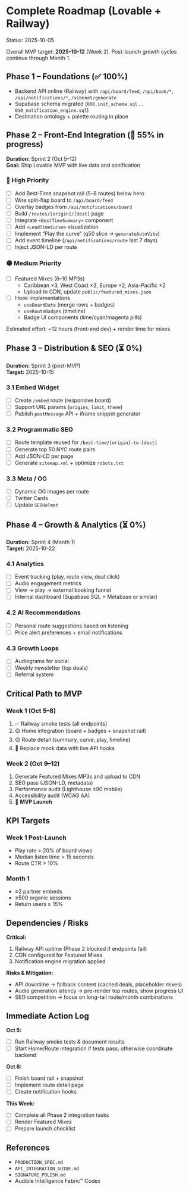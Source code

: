 # Complete Roadmap (Lovable + Railway)

Status: 2025-10-05

Overall MVP target: **2025-10-12** (Week 2). Post-launch growth cycles continue through Month 1.

## Phase 1 – Foundations (✅ 100%)
- Backend API online (Railway) with `/api/board/feed`, `/api/book/*`, `/api/notifications/*`, `/vibenet/generate`
- Supabase schema migrated (`000_init_schema.sql` … `010_notification_engine.sql`)
- Destination ontology + palette routing in place

## Phase 2 – Front-End Integration (🚧 55% in progress)
**Duration:** Sprint 2 (Oct 5–12)  
**Goal:** Ship Lovable MVP with live data and sonification

### 🔴 High Priority
- [ ] Add Best-Time snapshot rail (5–8 routes) below hero
- [ ] Wire split-flap board to `/api/board/feed`
- [ ] Overlay badges from `/api/notifications/board`
- [ ] Build `/routes/[origin]/[dest]` page
- [ ] Integrate `<BestTimeSummary>` component
- [ ] Add `<LeadTimeCurve>` visualization
- [ ] Implement “Play the curve” (q50 slice → `generateAutoVibe`)
- [ ] Add event timeline (`/api/notifications/route` last 7 days)
- [ ] Inject JSON-LD per route

### 🟡 Medium Priority
- [ ] Featured Mixes (6–10 MP3s)
  - Caribbean ×3, West Coast ×2, Europe ×2, Asia-Pacific ×2
  - Upload to CDN, update `public/featured_mixes.json`
- [ ] Hook implementations
  - `useBoardData` (merge rows + badges)
  - `useRouteBadges` (timeline)
  - Badge UI components (lime/cyan/magenta pills)

Estimated effort: ~12 hours (front-end dev) + render time for mixes.

## Phase 3 – Distribution & SEO (⏳ 0%)
**Duration:** Sprint 3 (post-MVP)  
**Target:** 2025-10-15

### 3.1 Embed Widget
- [ ] Create `/embed` route (responsive board)
- [ ] Support URL params (`origins`, `limit`, `theme`)
- [ ] Publish `postMessage` API + iframe snippet generator

### 3.2 Programmatic SEO
- [ ] Route template reused for `/best-time/[origin]-to-[dest]`
- [ ] Generate top 50 NYC route pairs
- [ ] Add JSON-LD per page
- [ ] Generate `sitemap.xml` + optimize `robots.txt`

### 3.3 Meta / OG
- [ ] Dynamic OG images per route
- [ ] Twitter Cards
- [ ] Update `SEOHelmet`

## Phase 4 – Growth & Analytics (⏳ 0%)
**Duration:** Sprint 4 (Month 1)  
**Target:** 2025-10-22

### 4.1 Analytics
- [ ] Event tracking (play, route view, deal click)
- [ ] Audio engagement metrics
- [ ] View → play → external booking funnel
- [ ] Internal dashboard (Supabase SQL + Metabase or similar)

### 4.2 AI Recommendations
- [ ] Personal route suggestions based on listening
- [ ] Price alert preferences + email notifications

### 4.3 Growth Loops
- [ ] Audiograms for social
- [ ] Weekly newsletter (top deals)
- [ ] Referral system

## Critical Path to MVP

### Week 1 (Oct 5–8)
1. ✅ Railway smoke tests (all endpoints)
2. 🟡 Home integration (board + badges + snapshot rail)
3. 🟡 Route detail (summary, curve, play, timeline)
4. 🔄 Replace mock data with live API hooks

### Week 2 (Oct 9–12)
1. Generate Featured Mixes MP3s and upload to CDN
2. SEO pass (JSON-LD, metadata)
3. Performance audit (Lighthouse ≥90 mobile)
4. Accessibility audit (WCAG AA)
5. 🚀 **MVP Launch**

## KPI Targets

### Week 1 Post-Launch
- Play rate > 20% of board views
- Median listen time > 15 seconds
- Route CTR > 10%

### Month 1
- ≥2 partner embeds
- ≥500 organic sessions
- Return users ≥ 15%

## Dependencies / Risks

**Critical:**
1. Railway API uptime (Phase 2 blocked if endpoints fail)
2. CDN configured for Featured Mixes
3. Notification engine migration applied

**Risks & Mitigation:**
- API downtime → fallback content (cached deals, placeholder mixes)
- Audio generation latency → pre-render top routes, show progress UI
- SEO competition → focus on long-tail route/month combinations

## Immediate Action Log

**Oct 5:**
- [ ] Run Railway smoke tests & document results
- [ ] Start Home/Route integration if tests pass; otherwise coordinate backend

**Oct 6:**
- [ ] Finish board rail + snapshot
- [ ] Implement route detail page
- [ ] Create notification hooks

**This Week:**
- [ ] Complete all Phase 2 integration tasks
- [ ] Render Featured Mixes
- [ ] Prepare launch checklist

## References
- `PRODUCTION_SPEC.md`
- `API_INTEGRATION_GUIDE.md`
- `SIGNATURE_POLISH.md`
- Audible Intelligence Fabric™ Codex

